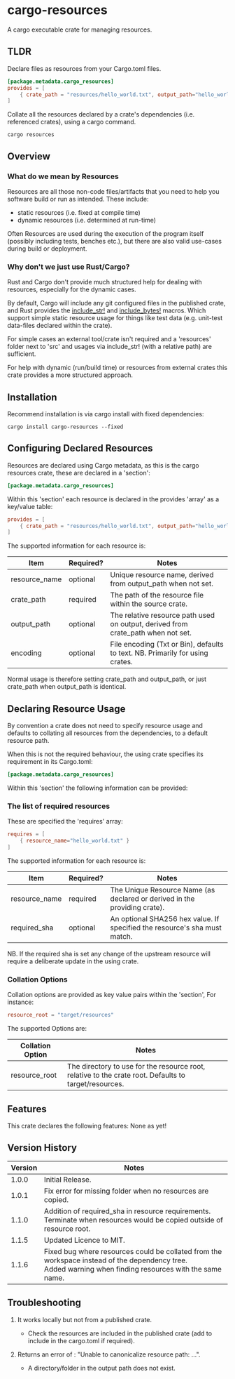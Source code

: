 # cargo-resources
 A cargo executable crate for managing resources.

## TLDR
Declare files as resources from your Cargo.toml files.
```toml
[package.metadata.cargo_resources]
provides = [
    { crate_path = "resources/hello_world.txt", output_path="hello_world.txt" }
]
```
Collate all the resources declared by a crate's dependencies (i.e. referenced crates), using a cargo command.

`
cargo resources
`

## Overview

### What do we mean by Resources
Resources are all those non-code files/artifacts that you need to help you software build or run as intended.
These include:
* static resources (i.e. fixed at compile time)
* dynamic resources (i.e. determined at run-time)

Often Resources are used during the execution of the program itself (possibly including tests, benches etc.), but there are also valid use-cases during build or deployment.

### Why don't we just use Rust/Cargo?
Rust and Cargo don't provide much structured help for dealing with resources, especially for the dynamic cases.

By default, Cargo will include any git configured files in the published crate, and Rust provides the [include_str!](https://doc.rust-lang.org/stable/std/macro.include_str.html) and [include_bytes!](https://doc.rust-lang.org/stable/std/macro.include_bytes.html) macros.
Which support simple static resource usage for things like test data (e.g. unit-test data-files declared within the crate).

For simple cases an external tool/crate isn't required and a 'resources' folder next to 'src' and usages via include_str! (with a relative path) are sufficient.

For help with dynamic (run/build time) or resources from external crates this crate provides a more structured approach.

## Installation
Recommend installation is via cargo install with fixed dependencies:

`
cargo install cargo-resources --fixed
`

## Configuring Declared Resources
Resources are declared using Cargo metadata, as this is the cargo resources crate, these are declared in a 'section':

```toml
[package.metadata.cargo_resources]
```
Within this 'section' each resource is declared in the provides 'array' as a key/value table:

```toml
provides = [
    { crate_path = "resources/hello_world.txt", output_path="hello_world.txt" }
]
```

The supported information for each resource is:

| Item          | Required? | Notes                                                                                       |
|---------------|-----------|---------------------------------------------------------------------------------------------|
| resource_name | optional  | Unique resource name, derived from output_path when not set.                                |
| crate_path    | required  | The path of the resource file within the source crate.                                      |
| output_path   | optional  | The relative resource path used on output, derived from crate_path when not set.            |
| encoding      | optional  | File encoding (Txt or Bin), defaults to text. NB. Primarily for using crates.               |

Normal usage is therefore setting crate_path and output_path, or just crate_path when output_path is identical.

## Declaring Resource Usage
By convention a crate does not need to specify resource usage and defaults to collating all resources from the dependencies, to a default resource path.

When this is not the required behaviour, the using crate specifies its requirement in its Cargo.toml:

```toml
[package.metadata.cargo_resources]
```
Within this 'section' the following information can be provided:

### The list of required resources
These are specified the 'requires' array:

```toml
requires = [
    { resource_name="hello_world.txt" }
]
```

The supported information for each resource is:

| Item          | Required? | Notes                                                                     |
|---------------|-----------|---------------------------------------------------------------------------|
| resource_name | required  | The Unique Resource Name (as declared or derived in the providing crate). |
| required_sha  | optional  | An optional SHA256 hex value. If specified the resource's sha must match. |

NB. If the required sha is set any change of the upstream resource will require a deliberate update in the using crate.

### Collation Options 

Collation options are provided as key value pairs within the 'section', For instance:
```toml
resource_root = "target/resources"
```

The supported Options are:

| Collation Option | Notes                                                                                                 |
|------------------|-------------------------------------------------------------------------------------------------------|
| resource_root    | The directory to use for the resource root, relative to the crate root. Defaults to target/resources. |


## Features
This crate declares the following features:
None as yet!

## Version History

| Version | Notes                                                                                                                                                        |
|---------|--------------------------------------------------------------------------------------------------------------------------------------------------------------|
| 1.0.0   | Initial Release.                                                                                                                                             |
| 1.0.1   | Fix error for missing folder when no resources are copied.                                                                                                   |
| 1.1.0   | Addition of required_sha in resource requirements.<br/> Terminate when resources would be copied outside of resource root.                                   |
| 1.1.5   | Updated Licence to MIT.                                                                                                                                      |
| 1.1.6   | Fixed bug where resources could be collated from the workspace instead of the dependency tree.<br/> Added warning when finding resources with the same name. |

## Troubleshooting

1. It works locally but not from a published crate.
   * Check the resources are included in the published crate (add to include in the cargo.toml if required).

2. Returns an error of : "Unable to canonicalize resource path: ...".
   * A directory/folder in the output path does not exist.